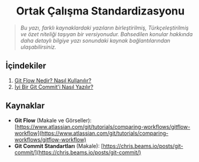 <h1 align="center">Ortak Çalışma Standardizasyonu</h1>

> _Bu yazı, farklı kaynaklardaki yazıların birleştirilmiş, Türkçeleştirilmiş ve özet niteliği taşıyan bir versiyonudur. Bahsedilen konular hakkında daha detaylı bilgiye yazı sonundaki kaynak bağlantılarından ulaşabilirsiniz._

## İçindekiler

1. [Git Flow Nedir? Nasıl Kullanılır?](https://github.com/ilkaydnc/collaboratio-standardization/blob/main/Git/git-flow.md)
2. [İyi Bir Git Commit'i Nasıl Yazılır?](https://github.com/ilkaydnc/collaboratio-standardization/blob/main/Git/git-flow.md)

## Kaynaklar

- **Git Flow** (Makale ve Görseller): [https://www.atlassian.com/git/tutorials/comparing-workflows/gitflow-workflow](https://www.atlassian.com/git/tutorials/comparing-workflows/gitflow-workflow)
- **Git Commit Standartları** (Makale): [https://chris.beams.io/posts/git-commit/](https://chris.beams.io/posts/git-commit/)

